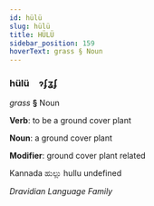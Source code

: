 ```yaml
---
id: hülü
slug: hülü
title: HÜLÜ
sidebar_position: 159
hoverText: grass § Noun
---
```


### hülü&emsp;<span kind="abugida">ɂʄʓʄ</span>

*grass* **§** Noun

**Verb**: to be a ground cover plant

**Noun**: a ground cover plant

**Modifier**: ground cover plant related

Kannada ಹುಲ್ಲು hullu undefined

*Dravidian Language Family*